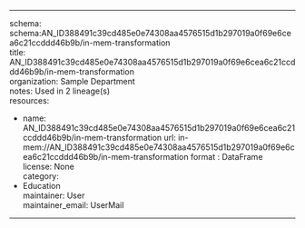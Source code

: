 


---  
schema: schema:AN_ID388491c39cd485e0e74308aa4576515d1b297019a0f69e6cea6c21ccddd46b9b/in-mem-transformation  
title: AN_ID388491c39cd485e0e74308aa4576515d1b297019a0f69e6cea6c21ccddd46b9b/in-mem-transformation  
organization: Sample Department  
notes: Used in 2 lineage(s)  
resources:  
  - name: AN_ID388491c39cd485e0e74308aa4576515d1b297019a0f69e6cea6c21ccddd46b9b/in-mem-transformation 
    url: in-mem://AN_ID388491c39cd485e0e74308aa4576515d1b297019a0f69e6cea6c21ccddd46b9b/in-mem-transformation 
    format : DataFrame  
license: None  
category:
  - Education  
maintainer: User  
maintainer_email: UserMail  
---